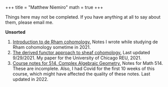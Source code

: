 +++
title = "Matthew Niemiro"
math = true
+++

Things here may not be completed. If you have anything at all to say about them, please email me.

**Unsorted**
1. [Introduction to de Rham cohomology.](/drc.pdf) Notes I wrote while studying de Rham cohomology sometime in 2021.
2. [The derived functor approach to sheaf cohomology.](http://math.uchicago.edu/~may/REU2021/REUPapers/Niemiro.pdf) Last updated 9/29/2021. My paper for the University of Chicago REU, 2021.
3. [Course notes for 514, Complex Algebraic Geometry.](/math514.pdf) Notes for Math 514. These are incomplete. Also, I had Covid for the first 10 weeks of this course, which might have affected the quality of these notes. Last updated in 2022.